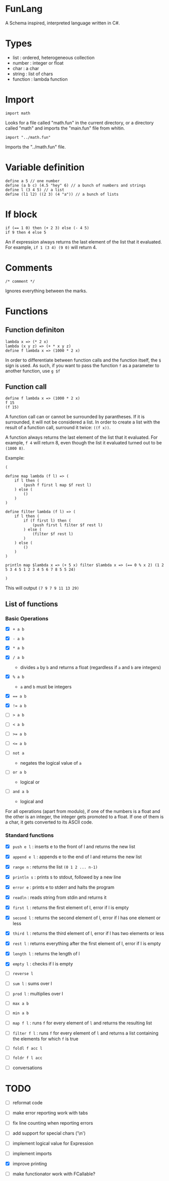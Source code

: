 # FunLang
A Schema inspired, interpreted language written in C#.

# Types
 - list     : ordered, heterogeneous collection
 - number   : integer or float
 - char     : a char
 - string   : list of chars
 - function : lambda function

# Import
```
import math
```
Looks for a file called "math.fun" in the current directory, or a directory called "math" and imports the "main.fun" file from whitin.

```
import "../math.fun"
```
Imports the "../math.fun" file.

# Variable definition
```
define a 5 // one number
define (a b c) (4.5 "hey" 6) // a bunch of numbers and strings
define l (3 4 5) // a list
define (l1 l2) ((2 3) (4 "a")) // a bunch of lists
```

# If block
```
if (== 1 0) then (+ 2 3) else (- 4 5)
if 9 then 4 else 5
```
An if expression always returns the last element of the list that it evaluated. For example, `if 1 (3 4) (9 0)` will return 4.

# Comments
```
/* comment */
```
Ignores everything between the marks.

# Functions

## Function definiton
```
lambda x => (* 2 x)
lambda (x y z) => (+ * x y z)
define f lambda x => (1000 * 2 x)
```
In order to differentiate between function calls and the function itself, the `$` sign is used. As such, if you want to pass the function `f` as a parameter to another function, use `g $f`

## Function call
```
define f lambda x => (1000 * 2 x)
f 15
(f 15)
```

A function call can or cannot be surrounded by parantheses. If it is surrounded, it will not be considered a list. In order to create a list with the result of a function call, surround it twice: `((f x))`.

A function always returns the last element of the list that it evaluated. For example, `f 4` will return 8, even though the list it evaluated turned out to be `(1000 8)`.

Example:
```
(

define map lambda (f l) => (
	if l then (
		(push f first l map $f rest l)
	) else (
		()
	)
)

define filter lambda (f l) => (
	if l then (
		if (f first l) then (
			(push first l filter $f rest l)
		) else (
			(filter $f rest l)
		)
	) else (
		()
	)
)

println map $lambda x => (+ 5 x) filter $lambda x => (== 0 % x 2) (1 2 5 3 4 5 1 2 3 4 5 6 7 8 5 5 24)

)
```
This will output `(7 9 7 9 11 13 29)`

## List of functions

### Basic Operations

 - [x] `+ a b`
 - [x] `- a b`
 - [x] `* a b`
 - [x] `/ a b`
	- divides `a` by `b` and returns a float (regardless if `a` and `b` are integers)
 - [x] `% a b`
	- `a` and `b` must be integers

 - [x] `== a b`
 - [x] `!= a b`
 - [ ] `> a b`
 - [ ] `< a b`
 - [ ] `>= a b`
 - [ ] `<= a b`
 - [ ] `not a`
	- negates the logical value of `a`
 - [ ] `or a b`
	- logical or
 - [ ] `and a b`
	- logical and

For all operations (apart from modulo), if one of the numbers is a float and the other is an integer, the integer gets promoted to a float. If one of them is a char, it gets converted to its ASCII code.

### Standard functions
 - [x] `push e l`   : inserts e to the front of l and returns the new list
 - [x] `append e l` : appends e to the end of l and returns the new list
 - [x] `range n`    : returns the list `(0 1 2 ... n-1)`
 - [x] `println s`  : prints s to stdout, followed by a new line
 - [x] `error e`    : prints e to stderr and halts the program
 - [x] `readln`     : reads string from stdin and returns it
 - [x] `first l`    : returns the first element of l, error if l is empty
 - [x] `second l`   : returns the second element of l, error if l has one element or less
 - [x] `third l`    : returns the third element of l, error if l has two elements or less
 - [x] `rest l`     : returns everything after the first element of l, error if l is empty
 - [x] `length l`   : returns the length of l
 - [x] `empty l`    : checks if l is empty
 - [ ] `reverse l`
 - [ ] `sum l`      : sums over l
 - [ ] `prod l`     : multiplies over l
 - [ ] `max a b`
 - [ ] `min a b`
 - [ ] `map f l`    : runs `f` for every element of `l` and returns the resulting list
 - [ ] `filter f l` : runs `f` for every element of `l` and returns a list containing the elements for which `f` is true
 - [ ] `foldl f acc l`
 - [ ] `foldr f l acc`

 - [ ] conversations

# TODO
 - [ ] reformat code
 - [ ] make error reporting work with tabs
 - [ ] fix line counting when reporting errors
 - [ ] add support for special chars ('\n')
 - [ ] implement logical value for Expression
 - [ ] implement imports
 - [x] improve printing
 - [ ] make functionator work with FCallable?

